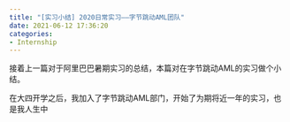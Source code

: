 ```yaml
---
title: "[实习小结] 2020日常实习——字节跳动AML团队"
date: 2021-06-12 17:36:20
categories:
- Internship
---
```


接着上一篇对于阿里巴巴暑期实习的总结，本篇对在字节跳动AML的实习做个小结。
<!-- more -->

在大四开学之后，我加入了字节跳动AML部门，开始了为期将近一年的实习，也是我人生中
